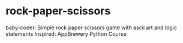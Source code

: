 # rock-paper-scissors
baby-coder: Simple rock paper scissors game with ascii art and logic statements
Inspired: AppBrewery Python Course
